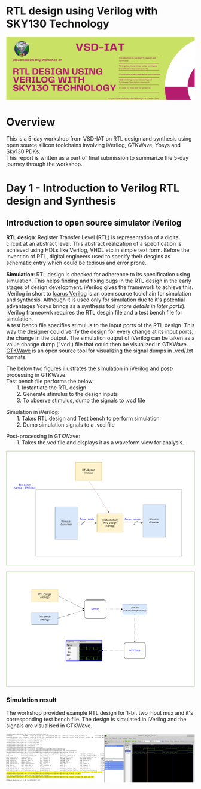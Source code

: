 # RTL design using Verilog with SKY130 Technology
![](assets/Verilog_flyer.png)

# Overview
This is a 5-day workshop from VSD-IAT on RTL design and synthesis using open source silicon toolchains involving iVerilog, GTKWave, Yosys and Sky130 PDKs.  
This report is written as a part of final submission to summarize the 5-day journey through the workshop.

# Day 1 - Introduction to Verilog RTL design and Synthesis
## Introduction to open source simulator iVerilog
**RTL design**: Register Transfer Level (RTL) is representation of a digital circuit at an abstract level. This abstract realization of a specification is achieved using HDLs like Verilog, VHDL etc in simple text form. Before the invention of RTL, digital engineers used to specify their desgins as schematic entry which could be tedious and error prone.  

**Simulation**: RTL design is checked for adherence to its specification using simulation. This helps finding and fixing bugs in the RTL design in the early stages of design development. iVerilog gives the framework to achieve this.
iVerilog in short to [Icarus Verilog](http://iverilog.icarus.com/) is an open source toolchain for simulation and synthesis. Although it is used only for simulation due to it's potential advantages Yosys brings as a synthesis tool (*more details in later parts*). iVerilog frameowrk requires the RTL desgin file and a test bench file for simulation.  
A test bench file specifies stimulus to the input ports of the RTL design. This way the designer could verify the design for every change at its input ports, the change in the output. 
The simulation output of iVerilog can be taken as a value change dump ('.vcd') file that could then be visualized in GTKWave.  
[GTKWave](http://gtkwave.sourceforge.net/) is an open source tool for visualizing the signal dumps in .vcd/.lxt formats.  

The below two figures illustrates the simulation in iVerilog and post-processing in GTKWave.  
Test bench file performs the below  
&emsp;&emsp;1. Instantiate the RTL design  
&emsp;&emsp;2. Generate stimulus to the design inputs  
&emsp;&emsp;3. To observe stimulus, dump the signals to .vcd file  

Simulation in iVerilog:  
&emsp;&emsp;1. Takes RTL design and Test bench to perform simulation  
&emsp;&emsp;2. Dump simulation signals to a .vcd file  

Post-processing in GTKWave:  
&emsp;&emsp;1. Takes the.vcd file and displays it as a waveform view for analysis.  

![](assets/simulation.png)

![](assets/gtkwave_view-iVerilog.drawio.png)

### Simulation result
The workshop provided example RTL design for 1-bit two input mux and it's corresponding test bench file. The design is simulated in iVerilog and the signals are visualised in GTKWave.  

![](assets/iverilog_gtkwave_lab.png)
